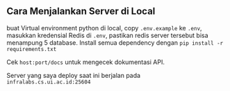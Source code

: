 ## Cara Menjalankan Server di Local

buat Virtual environment python di local, copy `.env.example` ke `.env`, masukkan kredensial Redis di `.env`, pastikan redis server tersebut bisa menampung 5 database. Install semua dependency dengan `pip install -r requirements.txt`

Cek `host:port/docs` untuk mengecek dokumentasi API.

Server yang saya deploy saat ini berjalan pada `infralabs.cs.ui.ac.id:25604`